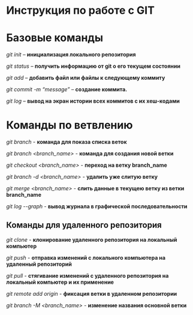 # Инструкция по работе с GIT

# Базовые команды

_git init_ – **инициализация локального репозитория**

_git status_ – **получить информацию от git о его текущем состоянии**

_git add_ – **добавить файл или файлы к следующему коммиту**

_git commit -m “message”_ – **создание коммита.**

_git log_ – **вывод на экран истории всех коммитов с их хеш-кодами**

# Команды по ветвлению

_git branch_ - **команда для показа списка веток**

_git branch <branch_name>_ - **команда для создания новой ветки**

_git checkout <branch_name>_ - **переход на ветку branch_name**

_git branch -d <branch_name>_ - **удалить уже слитую ветку**

_git merge <branch_name>_ - **слить данные в текущею ветку из ветки branch_name**

_git log --graph_ - **вывод журнала в графической последовательности**

## Команды для удаленного репозитория

_git clone_ - **клонирование удаленного репозитория на локальный компьютер**

_git push_ - **отправка изменений с локального компьютера на удаленный репозиторий**

_git pull_ - **стягивание изменений с удаленного репозитория на локальный компьютер и их применение**

_git remote add origin_ - **фиксация ветки в удаленном репозитории**

_git branch -M <branch_name>_ - **изменение названия основной ветки**
